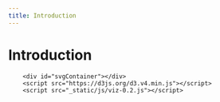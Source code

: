 ```yaml
---
title: Introduction
---
```


# Introduction

```{raw} html
    <div id="svgContainer"></div>
    <script src="https://d3js.org/d3.v4.min.js"></script>
    <script src="_static/js/viz-0.2.js"></script>
```
```{include} ../README.md
```